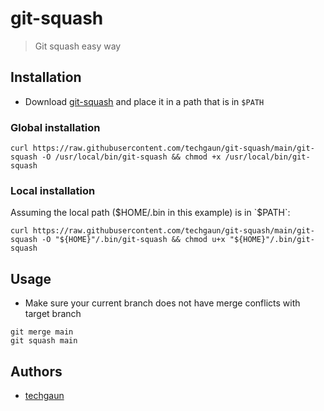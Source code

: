 # git-squash
> Git squash easy way

## Installation

- Download [git-squash](git-squash) and place it in a path that is in `$PATH`

### Global installation

```shell
curl https://raw.githubusercontent.com/techgaun/git-squash/main/git-squash -O /usr/local/bin/git-squash && chmod +x /usr/local/bin/git-squash
```

### Local installation

Assuming the local path ($HOME/.bin in this example) is in `$PATH`:

```shell
curl https://raw.githubusercontent.com/techgaun/git-squash/main/git-squash -O "${HOME}"/.bin/git-squash && chmod u+x "${HOME}"/.bin/git-squash
```

## Usage

- Make sure your current branch does not have merge conflicts with target branch

```shell
git merge main
git squash main
```

## Authors

- [techgaun](https://github.com/techgaun)
